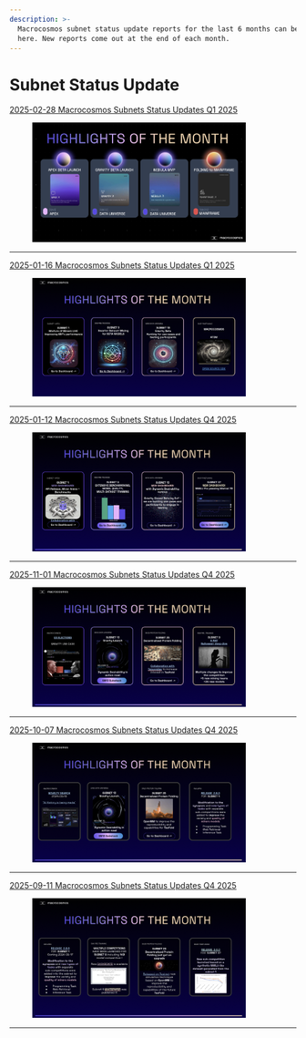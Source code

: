 ```yaml
---
description: >-
  Macrocosmos subnet status update reports for the last 6 months can be found
  here. New reports come out at the end of each month.
---
```


# Subnet Status Update

[2025-02-28 Macrocosmos Subnets Status Updates Q1 2025](https://docs.google.com/presentation/d/1Gd7H1PHDC8btj75MLCumA8kBR_4iqWOVHlhUuDu6tUY/edit#slide=id.g339c6890a7f_0_0)&#x20;

<div align="left"><figure><img src=".gitbook/assets/2025-02-28 Highlights and Update.png" alt="" width="375"><figcaption></figcaption></figure></div>

***

[2025-01-16 Macrocosmos Subnets Status Updates Q1 2025](https://docs.google.com/presentation/d/1umqf1oipAmf88ntiTXch__ipV-yU24Ew/edit#slide=id.p3)

<div align="left"><figure><img src=".gitbook/assets/2025-01-16 Highlights and Update.png" alt="" width="375"><figcaption></figcaption></figure></div>

***

[2025-01-12 Macrocosmos Subnets Status Updates Q4 2025](https://docs.google.com/presentation/d/1_Cm893qgsTDGuwxsDC_KzuJi6iGbOjmD/edit#slide=id.p3)

<div align="left"><figure><img src=".gitbook/assets/2025-12-01 Highlights and Update.png" alt="" width="375"><figcaption></figcaption></figure></div>

***

[2025-11-01 Macrocosmos Subnets Status Updates Q4 2025](https://docs.google.com/presentation/d/1X4f6W5HiMmKIN2Lq3HjqEEzkU_SM8r22/edit#slide=id.p3)

<div align="left"><figure><img src=".gitbook/assets/2025-11-01 Highlights and Update.png" alt="" width="375"><figcaption></figcaption></figure></div>

***

[2025-10-07 Macrocosmos Subnets Status Updates Q4 2025](https://docs.google.com/presentation/d/1aNI7-zqVkiV2DWkggjF6R58TCmouFSYznCH7q5wq9oM/edit#slide=id.g22023d6a893_1_59)

<div align="left"><figure><img src=".gitbook/assets/2025-10-07 Highlights and Update.png" alt="" width="375"><figcaption></figcaption></figure></div>

***

[2025-09-11 Macrocosmos Subnets Status Updates Q4 2025](https://docs.google.com/presentation/d/1khSTwJUxgxADM3Me0NEQ1M09io1NnbIO/edit#slide=id.p3)

<div align="left"><figure><img src=".gitbook/assets/2025-09-11 Highlights and Update.png" alt="" width="375"><figcaption></figcaption></figure></div>

***

